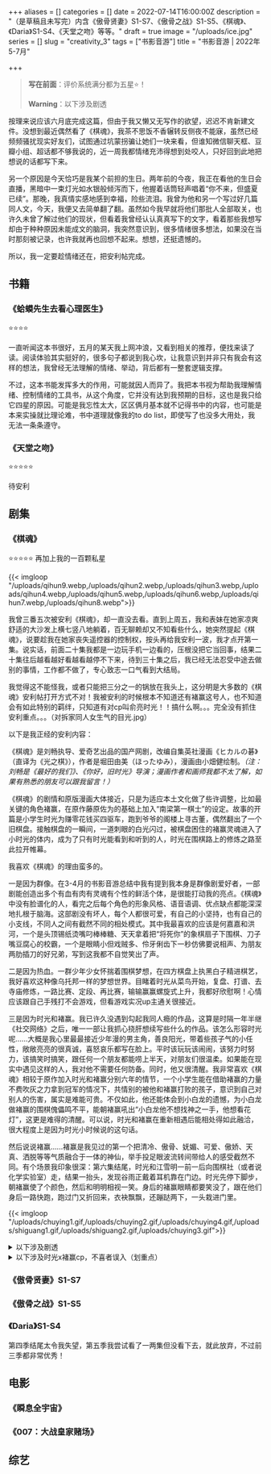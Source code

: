 +++
aliases = []
categories = []
date = 2022-07-14T16:00:00Z
description = "（是草稿且未写完）内含《傲骨贤妻》S1-S7、《傲骨之战》S1-S5、《棋魂》、《Daria》S1-S4、《天堂之吻》等等。"
draft = true
image = "/uploads/ice.jpg"
series = []
slug = "creativity_3"
tags = ["书影音游"]
title = "书影音游 | 2022年5-7月"

+++
> **写在前面**：评价系统满分都为五星⭐！
>
> **Warning**：以下涉及剧透

按理来说应该六月底完成这篇，但由于我又懒又无写作的欲望，迟迟不肯新建文件。没想到最近偶然看了《棋魂》，我茶不思饭不香辗转反侧夜不能寐，虽然已经频频骚扰现实好友们，试图通过坑蒙拐骗让她们一块来看，但谁知微信聊天框、豆瓣小组、超话都不够我说的，近一周我都情绪充沛得想到处咬人，只好回到此地把想说的话都写下来。

另一个原因是今天恰巧是我某个前担的生日。两年前的今夜，我正在看他的生日会直播，黑暗中一束灯光如水银般倾泻而下，他握着话筒轻声唱着“你不来，但盛夏已续”。那晚，我真情实感地感到幸福，险些流泪。我曾为他和另一个写过好几篇同人文，今天，我便又去简单翻了翻。虽然如今我早就将他们那批人全部取关，也许久未曾了解过他们的现状，但看着我曾经认认真真写下的文字，看着那些我想写却由于种种原因未能成文的脑洞，我突然意识到，很多情绪很多想法，如果没在当时那刻被记录，也许我就再也回想不起来。想想，还挺遗憾的。

所以，我一定要趁情绪还在，把安利帖完成。

## 书籍

### 《蛤蟆先生去看心理医生》

⭐⭐⭐⭐

一直听闻这本书很好，五月的某天我上网冲浪，又看到相关的推荐，便找来读了读。阅读体验其实挺好的，很多句子都说到我心坎，让我意识到并非只有我会有这样的想法，我曾经无法理解的情绪、举动，背后都有一整套逻辑支撑。

不过，这本书能发挥多大的作用，可能就因人而异了。我把本书视为帮助我理解情绪、控制情绪的工具书，从这个角度，它并没有达到我预期的目标，这也是我只给它四星的原因。可能是我忘性太大，区区俩月基本就不记得书中的内容，也可能是本来实操就比理论难，书中道理就像我的to do list，即使写了也没多大用处，我无法一条条遵守。

### 《天堂之吻》

⭐⭐⭐⭐⭐

待安利

## 剧集

### 《棋魂》

⭐⭐⭐⭐⭐ 再加上我的一百颗私星

{{< imgloop "/uploads/qihun9.webp,/uploads/qihun2.webp,/uploads/qihun3.webp,/uploads/qihun4.webp,/uploads/qihun5.webp,/uploads/qihun6.webp,/uploads/qihun7.webp,/uploads/qihun8.webp">}}

我曾三番五次被安利《棋魂》，却一直没去看。直到上周五，我和表妹在她家凉爽舒适的大沙发上横七竖八地躺着，百无聊赖却又不知看些什么，她突然提起《棋魂》，说要趁我在她家丧失遥控器的控制权，按头再给我安利一波，我才点开第一集。说实话，前面二十集我都是一边玩手机一边看的，压根没把它当回事，结果二十集往后越看越好看越看越停不下来，待到三十集之后，我已经无法忍受中途去做别的事情，工作都不做了，专心致志一口气看到大结局。

我觉得这不能怪我，或者只能把三分之一的锅放在我头上，这分明是大多数的《棋魂》安利帖打开方式不对！我被安利的时候根本不知道还有褚赢这号人，也不知道会有如此特别的羁绊，只知道有对cp叫俞亮时光！！搞什么啊。。。完全没有抓住安利重点。。。（对拆家同人女生气的目光.jpg）

以下是我正经的安利内容：

《棋魂》是刘畅执导、爱奇艺出品的国产网剧，改编自集英社漫画《ヒカルの碁》（直译为《光之棋》），作者是堀田由美（ほったゆみ），漫画由小畑健绘制。_（注：刘畅是《最好的我们》、《你好，旧时光》导演；漫画作者和画师我都不太了解，如果有熟悉的朋友可以跟我留言！）_

《棋魂》的剧情和原版漫画大体接近，只是为适应本土文化做了些许调整，比如最关键的角色褚赢，在原作藤原佐为的基础上加入“南梁第一棋士”的设定。故事的开篇是小学生时光为赚零花钱买四驱车，跑到爷爷的阁楼上寻古董，偶然翻出了一个旧棋盘。接触棋盘的一瞬间，一道刺眼的白光闪过，被棋盘困住的褚赢灵魂进入了小时光的体内，成为了只有时光能看到和听到的人，时光在围棋路上的修炼之路至此拉开帷幕。

我喜欢《棋魂》的理由蛮多的。

一是因为群像。在3-4月的书影音游总结中我有提到我本身是群像剧爱好者，一部剧能创造出多个有血有肉有灵魂有个性的鲜活个体，是很能打动我的亮点。《棋魂》中没有脸谱化的人，看完之后每个角色的形象风格、语音语调、优点缺点都能深深地扎根于脑海。这部剧没有坏人，每个人都很可爱，有自己的小坚持，也有自己的小支线，不同人之间有截然不同的相处模式。其中我最喜欢的应该是何嘉嘉和洪河，一个是头顶锡纸烫嘴叼棒棒糖、天天拿着把“将死你”的象棋扇子下围棋、刀子嘴豆腐心的校霸，一个是眼睛小但戏贼多、伶牙俐齿下一秒仿佛要说相声、为朋友两肋插刀的好兄弟，写到这我都不自觉笑出了声。

二是因为热血。一群少年少女怀揣着围棋梦想，在四方棋盘上执黑白子精进棋艺，我好喜欢这种像乌托邦一样的梦想世界。目睹着时光从菜鸟开始，复盘、打谱、去寺庙修炼，一路比赛、定段、再比赛，输输赢赢螺旋式上升，我都好欣慰啊！心情应该跟自己手残打不会游戏，但看游戏实况up主通关很接近。

三是因为时光和褚赢。我已许久没遇到勾起我同人瘾的作品，这算是时隔一年半继《社交网络》之后，唯一一部让我抓心挠肝想续写些什么的作品。该怎么形容时光呢......大概是我心里最最接近少年漫的男主角，善良阳光，带着些孩子气的小任性，敞敞亮亮的很真诚，喜怒哀乐都写在脸上。平时该玩玩该闹闹，该努力时努力，该搞笑时搞笑，跟任何一个朋友都能唠上半天，对朋友们很温柔。如果能在现实中遇见这样的人，我对他不需要任何防备。同时，他又很清醒。我非常喜欢《棋魂》相较于原作加入时光和褚赢分别六年的情节，一个小学生能在借助褚赢的力量不费吹灰之力拿到冠军的情况下，共情别的被他和褚赢打败的孩子，意识到自己对别人的伤害，属实是难能可贵。不仅如此，他还能体会到小白龙的遗憾，为小白龙做褚赢的围棋傀儡鸣不平，能朝褚赢吼出“小白龙他不想找神之一手，他想看花灯”，这更是难得的清醒。可以说，时光和褚赢在重新相遇后能相处得如此融洽，很大程度上是因为时光小时候说的这句话。

然后说说褚赢......褚赢是我见过的第一个把清冷、傲骨、妩媚、可爱、傲娇、天真、洒脱等等气质融合于一体的神仙，举手投足眼波流转间带给人的感受截然不同。有个场景我印象很深：第六集结尾，时光和江雪明一前一后向围棋社（或者说化学实验室）走，结果一抬头，发现谷雨正戴着耳机靠在门边。时光先停下脚步，朝褚赢使了个颜色，然后和明明相视一笑。身后的褚赢眼睛都要笑没了，跟在他们身后一路快跑，跑过门又折回来，衣袂飘飘，还蹦跶两下，一头栽进门里。

{{< imgloop "/uploads/chuying1.gif,/uploads/chuying2.gif,/uploads/chuying4.gif,/uploads/shiguang1.gif,/uploads/shiguang2.gif,/uploads/chuying3.gif">}}

<details><summary>以下涉及剧透</summary>

褚赢其实是悲剧人物，先是在自己的南梁时代被杨玄保陷害，二十八岁便抱着棋盘准备跳湖自杀，虽说是没死成，却成为黑暗中的魂魄，千年间只能同自己下棋，明明离神之一手那么近，对局前几天小白龙却偏偏因病去世，他又被困于棋盘的方寸之间。和时光的这一世似乎更惨，原以为可以相伴终生，有大把光阴攥在手里，怎料才短短两年故事就戛然而止。我觉得褚赢对时光和对小白龙的感情差别很大，和小白龙更多的是师长，是寄生者与宿主的关系，从两人的树下对谈就可看出，褚赢对小白龙颇有距离感，当时的褚赢只想着找到神之一手，并不在意这是否也是小白龙想要的，褚赢的这种行为在我看来其实挺自私。褚赢和时光更像是朋友相处，是一种互帮互助互相撒娇的关系，他们彼此都是平等又自由的。

</details>

<details><summary>以下涉及时光x褚赢cp，不喜者误入（划重点）</summary>

说实话我不知道是我过分解读还是编剧确实有意为之，如果说30集之前我只是单纯喜欢时光、褚赢，以及他们之间的互动，30集之后我越想越不对劲，无论是褚赢30集参悟神之一手后望向时光的眼神，还是为消失铺垫时问出的“我和俞亮同时掉水里，你先救谁”、“我出现或是不出现，对你来说，有什么区别吗”（为复述这句话我特意回去重看第32集，然后又哭了...），抑或是时光在意识到褚赢离开后，又是跳湖，又是在藏经阁门口长跪不起，甚至放弃下围棋，种种情节都让我意识到，也许之前是我把他们之间的感情想得太浅。

真正锤我入坑的是第34集的“为何看我”。褚嬴被时光盯得双颊绯红，只能不好意思地低头垂眼，轻声道：“为何看我。”可时光就这么望着他，眼睛都不敢眨，眼角闪着泪光，怕他一眨眼褚嬴就消失不见。时光带着哭腔，声音有些沙哑，答：“褚赢，我下的每一步，我都记得你教我时候的样子。你教我扑，你教我冲，你教我彼强自保，你教我不得贪胜。是不是我学得不够好，你怎么说走就走了呢？我已经很久没见你了，是不是想见你还要再等上一千年。”

这个场景太旖旎暧昧了，放个Cut链接供大家品鉴：[《是不是想见你还要再等一千年？| P24》](https://www.bilibili.com/video/BV1PT4y1M79U?p=24&vd_source=aef0c82ca07c5be4d1d8e84769326ecf)

他们之间是不是、有没有爱情我不知道，我只知道一定有爱。先不说了，我去哭一会儿。

</details>

### 《傲骨贤妻》S1-S7

### 《傲骨之战》S1-S5

### 《Daria》S1-S4

第四季结尾太令我失望，第五季我尝试看了一两集但没看下去，就此放弃，不过前三季都非常优秀！

## 电影

### 《瞬息全宇宙》

### 《007：大战皇家赌场》

## 综艺